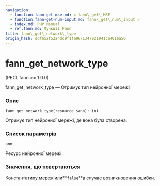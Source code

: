 ```yaml
---
navigation:
  - function.fann-get-mse.md: « fann\_get\_MSE
  - function.fann-get-num-input.md: fann\_get\_num\_input »
  - index.md: PHP Manual
  - ref.fann.md: Функції Fann
title: fann\_get\_network\_type
origin_hash: ddf652f5224dc9f1fa9671347921941ca401ea50
---
```

# fann\_get\_network\_type

(PECL fann >= 1.0.0)

fann\_get\_network\_type — Отримує тип нейронної мережі

### Опис

```methodsynopsis
fann_get_network_type(resource $ann): int
```

Отримує тип нейронної мережі, де вона була створена.

### Список параметрів

`ann`

Ресурс нейронної мережі.

### Значення, що повертаються

Константа[типу мережі](fann.constants.md#constants.fann-nettype)или\*\*`false`\*\*в случае возникновения ошибки.
